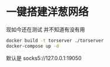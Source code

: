 # 一键搭建洋葱网络

现如今还在测试 并不知道有没有用

```bash
docker build -t torserver ./torserver
docker-compose up -d
```
默认是 socks5://127.0.0.1:19050
